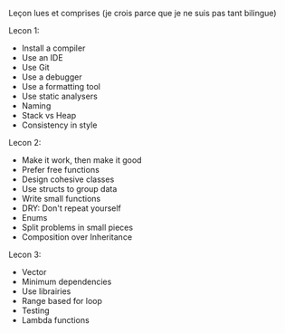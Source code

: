 Leçon lues et comprises
(je crois parce que je ne suis pas tant bilingue)

Lecon 1:
- Install a compiler	
- Use an IDE	
- Use Git	
- Use a debugger	
- Use a formatting tool	
- Use static analysers	
- Naming	
- Stack vs Heap	
- Consistency in style

Lecon 2:
- Make it work, then make it good	
- Prefer free functions	
- Design cohesive classes	
- Use structs to group data	
- Write small functions	
- DRY: Don't repeat yourself	
- Enums	
- Split problems in small pieces	
- Composition over Inheritance

Lecon 3:
- Vector
- Minimum dependencies
- Use librairies
- Range based for loop
- Testing
- Lambda functions
